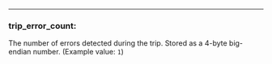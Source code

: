 ---
### **trip_error_count:**
The number of errors detected during the trip. Stored as a 4-byte big-endian number. (Example value: `1`)
